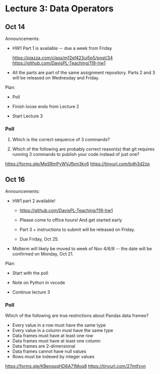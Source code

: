 # Lecture 3: Data Operators

## Oct 14

Announcements:

- HW1 Part 1 is available -- due a week from Friday

  https://piazza.com/class/m12ef423uj5p5/post/34
  https://github.com/DavisPL-Teaching/119-hw1

- All the parts are part of the same assignment repository.
  Parts 2 and 3 will be released on Wednesday and Friday.

Plan:

- Poll

- Finish loose ends from Lecture 2

- Start Lecture 3

### Poll

1. Which is the correct sequence of 3 commands?

2. Which of the following are probably correct reason(s) that git requires running 3 commands to publish your code instead of just one?

https://forms.gle/MpSRmPyWVJfbm3kv6
https://tinyurl.com/bdh3d2zp

## Oct 16

Announcements:

- HW1 part 2 available!

  + https://github.com/DavisPL-Teaching/119-hw1

  + Please come to office hours! And get started early

  + Part 3 + instructions to submit will be released on Friday.

  + Due Friday, Oct 25.

- Midterm will likely be moved to week of Nov 4/6/8 -- the date will
  be confirmed on Monday, Oct 21.

Plan:

- Start with the poll

- Note on Python in vscode

- Continue lecture 3

### Poll

Which of the following are true restrictions about Pandas data frames?

- Every value in a row must have the same type
- Every value in a column must have the same type
- Data frames must have at least one row
- Data frames must have at least one column
- Data frames are 2-dimensional
- Data frames cannot have null values
- Rows must be indexed by integer values

https://forms.gle/KBenqsqHD6A71Moq8
https://tinyurl.com/27mtfxyn
